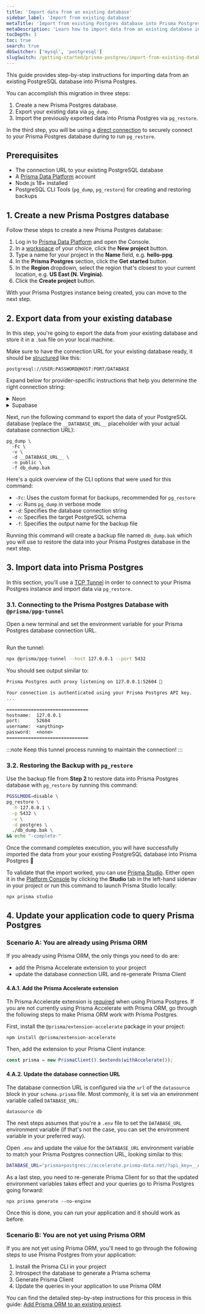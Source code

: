 ```yaml
---
title: 'Import data from an existing database'
sidebar_label: 'Import from existing database'
metaTitle: 'Import from existing Postgres database into Prisma Postgres'
metaDescription: 'Learn how to import data from an existing database into Prisma Postgres.'
tocDepth: 3
toc: true
search: true
dbSwitcher: ['mysql', 'postgresql']
slugSwitch: /getting-started/prisma-postgres/import-from-existing-database-
---
```


This guide provides step-by-step instructions for importing data from an existing PostgreSQL database into Prisma Postgres.

You can accomplish this migration in three steps:

1. Create a new Prisma Postgres database.
1. Export your existing data via `pg_dump`.
1. Import the previously exported data into Prisma Postgres via `pg_restore`.

In the third step, you will be using a [direct connection](/postgres/database/direct-connections) to securely connect to your Prisma Postgres database during to run `pg_restore`.

## Prerequisites

- The connection URL to your existing PostgreSQL database
- A [Prisma Data Platform](https://console.prisma.io) account
- Node.js 18+ installed
- PostgreSQL CLI Tools (`pg_dump`, `pg_restore`) for creating and restoring backups

## 1. Create a new Prisma Postgres database

Follow these steps to create a new Prisma Postgres database:

1. Log in to [Prisma Data Platform](https://console.prisma.io/) and open the Console.
1. In a [workspace](/platform/about#workspace) of your choice, click the **New project** button.
1. Type a name for your project in the **Name** field, e.g. **hello-ppg**.
1. In the **Prisma Postgres** section, click the **Get started** button.
1. In the **Region** dropdown, select the region that's closest to your current location, e.g. **US East (N. Virginia)**.
1. Click the **Create project** button.

With your Prisma Postgres instance being created, you can move to the next step.

## 2. Export data from your existing database

In this step, you're going to export the data from your existing database and store it in a `.bak` file on your local machine.

Make sure to have the connection URL for your existing database ready, it should be [structured](/orm/overview/databases/postgresql#connection-url) like this:

```no-copy
postgresql://USER:PASSWORD@HOST:PORT/DATABASE
```

Expand below for provider-specific instructions that help you determine the right connection string:

<details>
<summary>Neon</summary>

<br />

- Make sure to select non-pooled connection string by switching off the **Connection pooling** toggle.
- The `sslmode` has to be set to `require` and appended to your Neon database url for the command to work.
- The connection URL should look similar to this:
  ```no-copy
  postgresql://USER:PASSWORD@YOUR-NEON-HOST/DATABASE?sslmode=require
  ```

</details>

<details>
<summary>Supabase</summary>

- Use a database connection URL that uses [Supavisor session mode](https://supabase.com/docs/guides/database/connecting-to-postgres#supavisor-session-mode).
- The connection URL should look similar to this:
  ```no-copy
  postgres://postgres.apbkobhfnmcqqzqeeqss:[YOUR-PASSWORD]@aws-0-ca-central-1.pooler.supabase.com:5432/postgres
  ```

</details>

Next, run the following command to export the data of your PostgreSQL database (replace the `__DATABASE_URL__` placeholder with your actual database connection URL):

```terminal
pg_dump \
  -Fc \
  -v \
  -d __DATABASE_URL__ \
  -n public \
  -f db_dump.bak
```

Here's a quick overview of the CLI options that were used for this command:

- `-Fc`: Uses the custom format for backups, recommended for `pg_restore`
- `-v`: Runs `pg_dump` in verbose mode
- `-d`: Specifies the database connection string
- `-n`: Specifies the target PostgreSQL schema
- `-f`: Specifies the output name for the backup file

Running this command will create a backup file named `db_dump.bak` which you will use to restore the data into your Prisma Postgres database in the next step.

## 3. Import data into Prisma Postgres

In this section, you'll use a [TCP Tunnel](/postgres/database/direct-connections#tcp-tunnel) in order to connect to your Prisma Postgres instance and import data via `pg_restore`.

### 3.1. Connecting to the Prisma Postgres Database with `@prisma/ppg-tunnel`

Open a new terminal and set the environment variable for your Prisma Postgres database connection URL.

```bash

```

Run the tunnel:

```bash
npx @prisma/ppg-tunnel --host 127.0.0.1 --port 5432
```

You should see output similar to:

```cmd
Prisma Postgres auth proxy listening on 127.0.0.1:52604 🚀

Your connection is authenticated using your Prisma Postgres API key.
...

==============================
hostname:  127.0.0.1
port:      52604
username:  <anything>
password:  <none>
==============================
```

:::note
Keep this tunnel process running to maintain the connection!
:::

### 3.2. Restoring the Backup with `pg_restore`

Use the backup file from **Step 2** to restore data into Prisma Postgres database with `pg_restore` by running this command:

```bash
PGSSLMODE=disable \
pg_restore \
  -h 127.0.0.1 \
  -p 5432 \
  -v \
  -d postgres \
  ./db_dump.bak \
&& echo "-complete-"
```

Once the command completes execution, you will have successfully imported the data from your your existing PostgreSQL database into Prisma Postgres 🎉

To validate that the import worked, you can use [Prisma Studio](/postgres/database/tooling#viewing-and-editing-data-in-prisma-studio). Either open it in the [Platform Console](https://console.prisma.io) by clicking the **Studio** tab in the left-hand sidenav in your project or run this command to launch Prisma Studio locally:

```terminal
npx prisma studio
```

## 4. Update your application code to query Prisma Postgres

### Scenario A: You are already using Prisma ORM

If you already using Prisma ORM, the only things you need to do are:

- add the Prisma Accelerate extension to your project
- update the database connection URL and re-generate Prisma Client

#### 4.A.1. Add the Prisma Accelerate extension

Th Prisma Accelerate extension is [required](/postgres/introduction/overview#using-the-client-extension-for-prisma-accelerate-required) when using Prisma Postgres. If you are not currently using Prisma Accelerate with Prisma ORM, go through the following steps to make Prisma ORM work with Prisma Postgres.

First, install the `@prisma/extension-accelerate` package in your project:

```terminal
npm install @prisma/extension-accelerate
```

Then, add the extension to your Prisma Client instance:

```ts
const prisma = new PrismaClient().$extends(withAccelerate());
```

#### 4.A.2. Update the database connection URL

The database connection URL is configured via the `url` of the `datasource` block in your `schema.prisma` file. Most commonly, it is set via an environment variable called `DATABASE_URL`:

```prisma file=schema.prisma
datasource db
```

The next steps assumes that you're a `.env` file to set the `DATABASE_URL` environment variable (if that's not the case, you can set the environment variable in your preferred way).

Open `.env` and update the value for the `DATABASE_URL` environment variable to match your Prisma Postgres connection URL, looking similar to this:

```bash
DATABASE_URL="prisma+postgres://accelerate.prisma-data.net/?api_key=__API_KEY__"
```

As a last step, you need to re-generate Prisma Client for so that the updated environment variables takes effect and your queries go to Prisma Postgres going forward:

```
npx prisma generate --no-engine
```

Once this is done, you can run your application and it should work as before.

### Scenario B: You are not yet using Prisma ORM

If you are not yet using Prisma ORM, you'll need to go through the following steps to use Prisma Postgres from your application:

1. Install the Prisma CLI in your project
1. Introspect the database to generate a Prisma schema
1. Generate Prisma Client
1. Update the queries in your application to use Prisma ORM

You can find the detailed step-by-step instructions for this process in this guide: [Add Prisma ORM to an existing project](/getting-started/setup-prisma/add-to-existing-project/relational-databases-typescript-postgresql).
